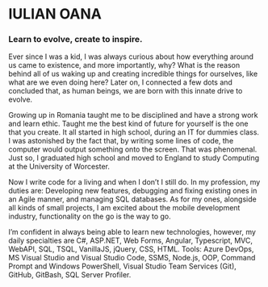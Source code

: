 # IULIAN OANA

### Learn to evolve, create to inspire.

Ever since I was a kid, I was always curious about how everything around us came to existence, and more importantly, why? What is the reason behind all of us waking up and creating incredible things for ourselves, like what are we even doing here? Later on, I connected a few dots and concluded that, as human beings, we are born with this innate drive to evolve.

Growing up in Romania taught me to be disciplined and have a strong work and learn ethic. Taught me the best kind of future for yourself is the one that you create. It all started in high school, during an IT for dummies class. I was astonished by the fact that, by writing some lines of code, the computer would output something onto the screen. That was phenomenal. Just so, I graduated high school and moved to England to study Computing at the University of Worcester.

Now I write code for a living and when I don’t I still do. In my profession, my duties are: Developing new features, debugging and fixing existing ones in an Agile manner, and managing SQL databases. As for my ones, alongside all kinds of small projects, I am excited about the mobile development industry, functionality on the go is the way to go.

I’m confident in always being able to learn new technologies, however, my daily specialties are C#, ASP.NET, Web Forms, Angular, Typescript, MVC, WebAPI, SQL, TSQL, VanillaJS, jQuery, CSS, HTML. Tools: Azure DevOps, MS Visual Studio and Visual Studio Code, SSMS, Node.js, OOP, Command Prompt and Windows PowerShell, Visual Studio Team Services (Git), GitHub, GitBash, SQL Server Profiler.